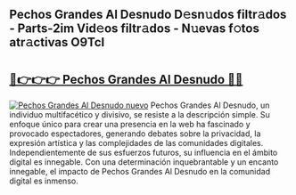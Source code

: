 ## Pechos Grandes Al Desnudo D𝚎sn𝚞dos filtr𝚊dos - Parts-2im Vid𝚎os filtr𝚊dos - N𝚞evas f𝚘tos atr𝚊ctivas O9TcI

# <h2><a href="http://mb7rkks.tromn.icu/?c=Pechos+Grandes+Al+Desnudo">🔗👉👉👉 Pechos Grandes Al Desnudo 🔗🔗</a></h2>

[![Pechos Grandes Al Desnudo nuevo](https://i.imgur.com/pEAQMta.gif)](http://mb7rkks.tromn.icu/?c=Pechos+Grandes+Al+Desnudo)
Pechos Grandes Al Desnudo, un individuo multifacético y divisivo, se resiste a la descripción simple. Su enfoque único para crear una presencia en la web ha fascinado y provocado espectadores, generando debates sobre la privacidad, la expresión artística y las complejidades de las comunidades digitales. Independientemente de sus esfuerzos futuros, su influencia en el ámbito digital es innegable. Con una determinación inquebrantable y un encanto innegable, el impacto de Pechos Grandes Al Desnudo en la comunidad digital es inmenso.
